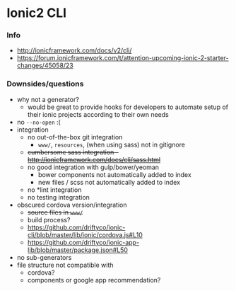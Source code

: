 # Ionic2 CLI

### Info
- http://ionicframework.com/docs/v2/cli/
- https://forum.ionicframework.com/t/attention-upcoming-ionic-2-starter-changes/45058/23

### Downsides/questions
- why not a generator?
  - would be great to provide hooks for developers to automate setup of their ionic projects according to their own needs
- no `--no-open` :(
- integration
  - no out-of-the-box git integration
    - `www/`, `resources`, (when using sass) not in gitignore
  - ~~cumbersome sass integration - http://ionicframework.com/docs/cli/sass.html~~
  - no good integration with gulp/bower/yeoman
    - bower components not automatically added to index
    - new files / scss not automatically added to index
  - no \*lint integration
  - no testing integration
- obscured cordova version/integration
  - ~~source files in `www/`~~
  - build process?
  - https://github.com/driftyco/ionic-cli/blob/master/lib/ionic/cordova.js#L10
  - https://github.com/driftyco/ionic-app-lib/blob/master/package.json#L50
- no sub-generators
- file structure not compatible with
  - cordova?
  - components or google app recommendation?
